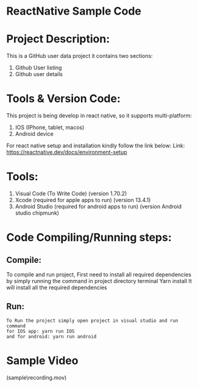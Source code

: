 # ReactNative Sample Code

# Project Description:
This is a GitHub user data project it contains two sections: 
1.	Github User listing
2.	Github user details

# Tools & Version Code: 
This project is being develop in react native, so it supports multi-platform:
1.	IOS (IPhone, tablet, macos)
2.	Android device

For react native setup and installation kindly follow the link below: 
Link: https://reactnative.dev/docs/environment-setup

# Tools: 
1. Visual Code (To Write Code) (version 1.70.2)
2. Xcode (required for apple apps to run) (version 13.4.1)
3. Android Studio (required for android apps to run) (version Android studio chipmunk) 
 

# Code Compiling/Running steps:  
## Compile:
   To compile and run project, First need to install all required dependencies by simply running the command in project directory terminal
    Yarn install
   It will install all the required dependencies 

## Run:
	To Run the project simply open project in visual studio and run command 
    for IOS app: yarn run IOS  
    and for android: yarn run android

# Sample Video
(sample\recording.mov)
